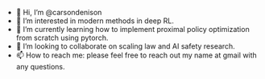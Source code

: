 - 👋 Hi, I’m @carsondenison
- 👀 I’m interested in modern methods in deep RL.
- 🌱 I’m currently learning how to implement proximal policy optimization from scratch using pytorch.
- 💞️ I’m looking to collaborate on scaling law and AI safety research.
- 📫 How to reach me: please feel free to reach out my name at gmail with any questions.
